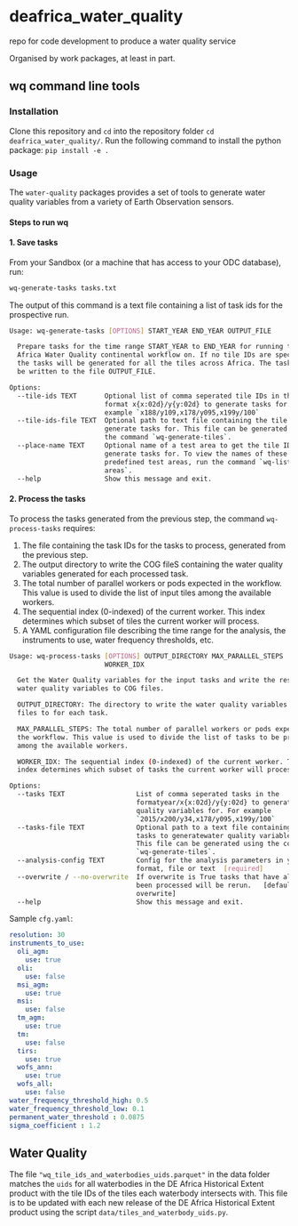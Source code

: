 # deafrica_water_quality

repo for code development to produce a water quality service

Organised by work packages, at least in part.

## wq command line tools

### Installation

Clone this repository and `cd` into the repository folder `cd deafrica_water_quality/`.
Run the following command to install the python package:
`pip install -e .`

### Usage

The `water-quality` packages provides a set of tools to generate water quality variables from a variety of Earth Observation sensors.

#### Steps to run wq

#### 1. Save tasks

From your Sandbox (or a machine that has access to your ODC database), run:

```bash
wq-generate-tasks tasks.txt
```

The output of this command is a text file containing a list of task ids for the prospective run.

``` bash
Usage: wq-generate-tasks [OPTIONS] START_YEAR END_YEAR OUTPUT_FILE

  Prepare tasks for the time range START_YEAR to END_YEAR for running the DE
  Africa Water Quality continental workflow on. If no tile IDs are specified,
  the tasks will be generated for all the tiles across Africa. The tasks will
  be written to the file OUTPUT_FILE.

Options:
  --tile-ids TEXT       Optional list of comma seperated tile IDs in the
                        format x{x:02d}/y{y:02d} to generate tasks for. For
                        example `x188/y109,x178/y095,x199y/100`
  --tile-ids-file TEXT  Optional path to text file containing the tile IDs to
                        generate tasks for. This file can be generated using
                        the command `wq-generate-tiles`.
  --place-name TEXT     Optional name of a test area to get the tile IDs to
                        generate tasks for. To view the names of these
                        predefined test areas, run the command `wq-list-test-
                        areas`.
  --help                Show this message and exit.


```

#### 2. Process the tasks

To process the tasks generated from the previous step, the command `wq-process-tasks` requires:

1. The file containing the task IDs for the tasks to process, generated from the previous step.
2. The output directory to write the COG fileS containing the water quality variables generated for each processed task.
3. The total number of parallel workers or pods expected in
  the workflow. This value is used to divide the list of input tiles among the
  available workers.
4. The sequential index (0-indexed) of the current worker. This
  index determines which subset of tiles the current worker will process.
5. A YAML configuration file describing the time range for the analysis, the instruments to use, water frequency thresholds, etc.

``` bash
Usage: wq-process-tasks [OPTIONS] OUTPUT_DIRECTORY MAX_PARALLEL_STEPS
                        WORKER_IDX

  Get the Water Quality variables for the input tasks and write the resulting
  water quality variables to COG files.

  OUTPUT_DIRECTORY: The directory to write the water quality variables COG
  files to for each task.

  MAX_PARALLEL_STEPS: The total number of parallel workers or pods expected in
  the workflow. This value is used to divide the list of tasks to be processed
  among the available workers.

  WORKER_IDX: The sequential index (0-indexed) of the current worker. This
  index determines which subset of tasks the current worker will process.

Options:
  --tasks TEXT                  List of comma seperated tasks in the
                                formatyear/x{x:02d}/y{y:02d} to generate water
                                quality variables for. For example
                                `2015/x200/y34,x178/y095,x199y/100`
  --tasks-file TEXT             Optional path to a text file containing the
                                tasks to generatewater quality variables for.
                                This file can be generated using the command
                                `wq-generate-tiles`.
  --analysis-config TEXT        Config for the analysis parameters in yaml
                                format, file or text  [required]
  --overwrite / --no-overwrite  If overwrite is True tasks that have already
                                been processed will be rerun.   [default: no-
                                overwrite]
  --help                        Show this message and exit.


```

Sample `cfg.yaml`:

````yaml
resolution: 30
instruments_to_use:
  oli_agm:
    use: true
  oli:
    use: false
  msi_agm:
    use: true
  msi:
    use: false
  tm_agm:
    use: true
  tm:
    use: false
  tirs:
    use: true
  wofs_ann:
    use: true
  wofs_all:
    use: false
water_frequency_threshold_high: 0.5
water_frequency_threshold_low: 0.1
permanent_water_threshold : 0.0875
sigma_coefficient : 1.2
````

## Water Quality

The file `"wq_tile_ids_and_waterbodies_uids.parquet"` in the data folder matches the `uids` for all waterbodies in the DE Africa Historical Extent product with the tile IDs  of the tiles each waterbody intersects with.
This file is to be updated with each new release of the DE Africa Historical Extent product using the script `data/tiles_and_waterbody_uids.py`.
